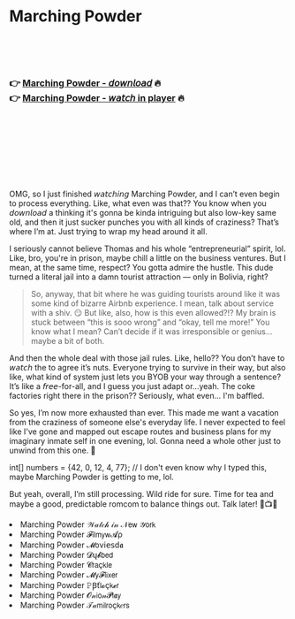 <h1>Marching Powder</h1>

<br><br><br>

<h3>👉 <a href="https://Kenneths-prisgipheri1975.github.io/hxsrfsjzwp/">Marching Powder - 𝘥𝘰𝘸𝘯𝘭𝘰𝘢𝘥</a> 🔥<br>
👉 <a href="https://Kenneths-prisgipheri1975.github.io/hxsrfsjzwp/">Marching Powder - 𝘸𝘢𝘵𝘤𝘩 in player</a> 🔥
</h3>



<br><br><br><br><br><br><br>


OMG, so I just finished 𝘸𝘢𝘵𝘤𝘩𝘪𝘯𝘨 Marching Powder, and I can’t even begin to process everything. Like, what even was that?? You know when you 𝘥𝘰𝘸𝘯𝘭𝘰𝘢𝘥 a   thinking it's gonna be kinda intriguing but also low-key same old, and then it just sucker punches you with all kinds of craziness? That’s where I’m at. Just trying to wrap my head around it all.

I seriously cannot believe Thomas and his whole “entrepreneurial” spirit, lol. Like, bro, you're in prison, maybe chill a little on the business ventures. But I mean, at the same time, respect? You gotta admire the hustle. This dude turned a literal jail into a damn tourist attraction — only in Bolivia, right?

> So, anyway, that bit where he was guiding tourists around like it was some kind of bizarre Airbnb experience. I mean, talk about service with a shiv. 😏 But like, also, how is this even allowed?!? My brain is stuck between “this is sooo wrong” and “okay, tell me more!” You know what I mean? Can’t decide if it was irresponsible or genius... maybe a bit of both.

And then the whole deal with those jail rules. Like, hello?? You don’t have to 𝘸𝘢𝘵𝘤𝘩 the   to agree it’s nuts. Everyone trying to survive in their way, but also like, what kind of system just lets you BYOB your way through a sentence? It’s like a 𝘧𝘳𝘦𝘦-for-all, and I guess you just adapt or...yeah. The coke factories right there in the prison?? Seriously, what even... I'm baffled.

So yes, I’m now more exhausted than ever. This   made me want a vacation from the craziness of someone else's everyday life. I never expected to feel like I've gone and mapped out escape routes and business plans for my imaginary inmate self in one evening, lol. Gonna need a whole other   just to unwind from this one. 🤣

int[] numbers = {42, 0, 12, 4, 77}; // I don't even know why I typed this, maybe Marching Powder is getting to me, lol.

But yeah, overall, I’m still processing. Wild ride for sure. Time for tea and maybe a good, predictable romcom to balance things out. Talk later! 🍵📺💤

<li>Marching Powder 𝒲𝒶𝓉𝒸𝒽 𝒾𝓃 𝒩𝖾𝗐 𝒴𝗈𝗋𝗄</li>
<li>Marching Powder 𝓕𝗂𝗅𝗆𝗒𝗐𝓐ρ</li>
<li>Marching Powder 𝓜𝗈ν𝗂𝖾𝗌ԁ𝖆</li>
<li>Marching Powder 𝓓ų𝓫𝖻𝖾𝖽</li>
<li>Marching Powder 𝓒𝗋𝖺ç𝗄𝗅𝖾</li>
<li>Marching Powder 𝓜𝗒𝓕𝗅𝗂𝗑𝖾𝗋</li>
<li>Marching Powder 𝙿Ꞵť𝗅𝓸ç𝗄𝓮𝗋</li>
<li>Marching Powder 𝓞𝓃𝗂𝗈𝓃𝓟𝗅𝖆𝗒</li>
<li>Marching Powder 𝒯𝒶𝗆𝗂𝗅𝗋𝗈ç𝗄𝑒𝗋𝗌</li>

